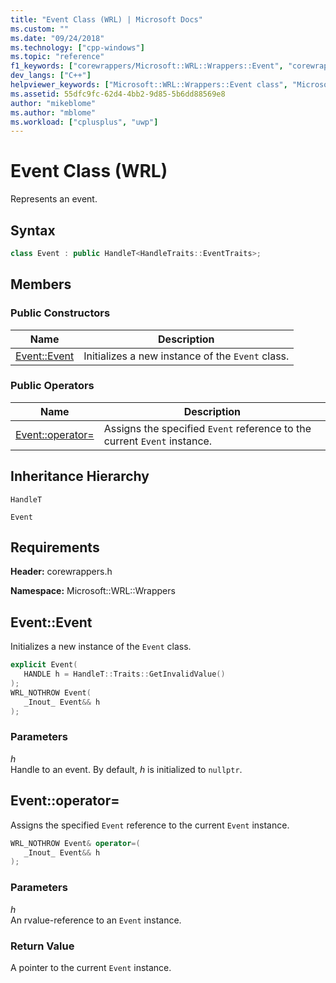 ```yaml
---
title: "Event Class (WRL) | Microsoft Docs"
ms.custom: ""
ms.date: "09/24/2018"
ms.technology: ["cpp-windows"]
ms.topic: "reference"
f1_keywords: ["corewrappers/Microsoft::WRL::Wrappers::Event", "corewrappers/Microsoft::WRL::Wrappers::Event::Event", "corewrappers/Microsoft::WRL::Wrappers::Event::operator="]
dev_langs: ["C++"]
helpviewer_keywords: ["Microsoft::WRL::Wrappers::Event class", "Microsoft::WRL::Wrappers::Event::Event, constructor", "Microsoft::WRL::Wrappers::Event::operator= operator"]
ms.assetid: 55dfc9fc-62d4-4bb2-9d85-5b6dd88569e8
author: "mikeblome"
ms.author: "mblome"
ms.workload: ["cplusplus", "uwp"]
---
```

# Event Class (WRL)

Represents an event.

## Syntax

```cpp
class Event : public HandleT<HandleTraits::EventTraits>;
```

## Members

### Public Constructors

Name                   | Description
---------------------- | ------------------------------------------------
[Event::Event](#event) | Initializes a new instance of the `Event` class.

### Public Operators

Name                                 | Description
------------------------------------ | ------------------------------------------------------------------------
[Event::operator=](#operator-assign) | Assigns the specified `Event` reference to the current `Event` instance.

## Inheritance Hierarchy

`HandleT`

`Event`

## Requirements

**Header:** corewrappers.h

**Namespace:** Microsoft::WRL::Wrappers

## <a name="event"></a>Event::Event

Initializes a new instance of the `Event` class.

```cpp
explicit Event(
   HANDLE h = HandleT::Traits::GetInvalidValue()
);
WRL_NOTHROW Event(
   _Inout_ Event&& h
);
```

### Parameters

*h*<br/>
Handle to an event. By default, *h* is initialized to `nullptr`.

## <a name="operator-assign"></a>Event::operator=

Assigns the specified `Event` reference to the current `Event` instance.

```cpp
WRL_NOTHROW Event& operator=(
   _Inout_ Event&& h
);
```

### Parameters

*h*<br/>
An rvalue-reference to an `Event` instance.

### Return Value

A pointer to the current `Event` instance.
